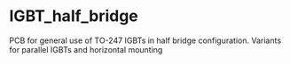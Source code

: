 # IGBT_half_bridge
PCB for general use of TO-247 IGBTs in half bridge configuration. Variants for parallel IGBTs and horizontal mounting
